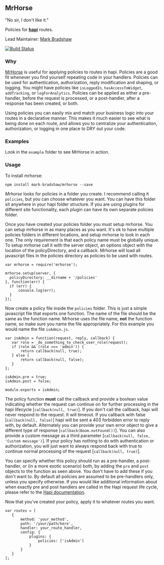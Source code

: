 ## MrHorse

"No sir, I don't like it."

Policies for [**hapi**](https://github.com/hapijs/hapi) routes.

Lead Maintainer: [Mark Bradshaw](https://github.com/mark-bradshaw)

[![Build Status](https://travis-ci.org/mark-bradshaw/mrhorse.svg?branch=master)](https://travis-ci.org/mark-bradshaw/mrhorse)

### Why

[MrHorse](https://github.com/mark-bradshaw/mrhorse) is useful for applying policies to routes in hapi.  Policies are a good fit whenever you find yourself repeating code in your handlers.  Policies can be used for authentication, authorization, reply modification and shaping, or logging.  You might have policies like `isLoggedIn`, `hasAccessToWidget`, `addTracking`, or `logForAnalytics`.  Policies can be applied as either a pre-handler, before the request is processed, or a post-handler, after a response has been created, or both.

Using policies you can easily mix and match your business logic into your routes in a declarative manner.  This makes it much easier to see what is being done on each route, and allows you to centralize your authentication, authorization, or logging in one place to DRY out your code.

### Examples

Look in the `example` folder to see MrHorse in action.

### Usage

To install mrhorse:

```
npm install mark-bradshaw/mrhorse --save
```

*Mrhorse* looks for policies in a folder you create.  I recommend calling it `policies`, but you can choose whatever you want.  You can have this folder sit anywhere in your hapi folder structure.  If you are using plugins for different site functionality, each plugin can have its own separate policies folder.

Once you have created your policies folder you must setup mrhorse.  You can setup mrhorse in as many places as you want.  It's ok to have multiple policies folders in different locations, and setup mrhorse to look in each one.  The only requirement is that each policy name must be globally unique.  To setup mrhorse call it with the server object, an options object with the location of the policyDirectory, and a callback.  Mrhorse will load all javascript files in the policies directory as policies to be used with routes.

```
var mrhorse = require('mrhorse');

mrhorse.setup(server, {
  policyDirectory: __dirname + '/policies'
}, function(err) {
  if (err) {
      console.log(err);
  }
});
```

Now create a policy file inside the `policies` folder.  This is just a simple javascript file that exports one function.  The name of the file should be the same as the function name.  Mrhorse uses the file name, **not** the function name, so make sure you name the file appropriately.  For this example you would name the file `isAdmin.js`.

```
var isAdmin = function(request, reply, callback) {
   var role = _do_something_to_check_user_role(request);
   if (role && (role === 'admin')) {
       return callback(null, true);
   } else {
       return callback(null, false);
   }
};

isAdmin.pre = true;
isAdmin.post = false;

module.exports = isAdmin;
```

The policy function **must** call the callback and provide a boolean value indicating whether the request can continue on for further processing in the hapi lifecycle [`callback(null, true)`].  If you don't call the callback, hapi will never respond to the request.  It will timeout.  If you callback with false [`callback(null, false)`] hapi will be sent a 403 forbidden error to reply with, by default.  Alternately you can provide your own error object to give a different type of response [`callback(Boom.notFound())`].  You can also provide a custom message as a third parameter [`callback(null, false, 'Custom message')`].  If your policy has nothing to do with authentication or authorization, you will just want to always respond back with true to continue normal processing of the request [`callback(null, true)`].

You can specify whether this policy should run as a pre-handler, a post-handler, or (in a more exotic scenario) both, by adding the `pre` and `post` objects to the function as seen above.  You don't have to add these if you don't want to.  By default all policies are assumed to be pre-handlers only, unless you specify otherwise.  If you would like additional information about when exactly pre and post handlers are called in the Hapi request life cycle, please refer to the [Hapi documentation](https://github.com/hapijs/hapi/blob/master/docs/Reference.md#request-lifecycle).

Now that you've created your policy, apply it to whatever routes you want.

```
var routes = [
   {
       method: 'your_method',
       path: '/your/path/here',
       handler: your_route_handler,
       config: {
           plugins: {
               policies: ['isAdmin']
           }
       }
   }
];
```

